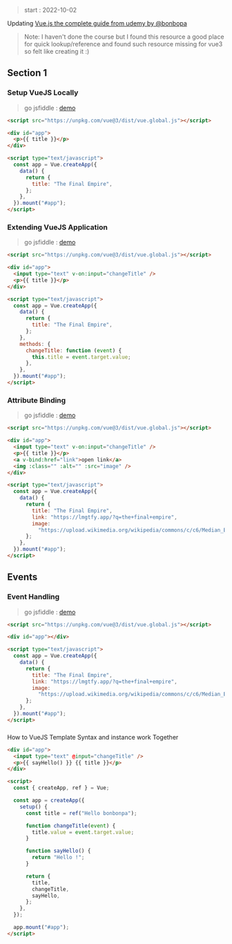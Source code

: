 > start : 2022-10-02

Updating [Vue.js the complete guide from udemy by @bonbopa](https://github.com/bonbonpa/vue-udm-guide)

> Note: I haven't done the course but I found this resource a good place for quick lookup/reference and found such resource missing for vue3 so felt like creating it :)

## Section 1

### Setup VueJS Locally

> go jsfiddle : [demo](https://jsfiddle.net/abhi_jl/857jm2nf/2/)

```html
<script src="https://unpkg.com/vue@3/dist/vue.global.js"></script>

<div id="app">
  <p>{{ title }}</p>
</div>

<script type="text/javascript">
  const app = Vue.createApp({
    data() {
      return {
        title: "The Final Empire",
      };
    },
  }).mount("#app");
</script>
```

### Extending VueJS Application

> go jsfiddle : [demo](https://jsfiddle.net/abhi_jl/o76q5phg/5/)

```html
<script src="https://unpkg.com/vue@3/dist/vue.global.js"></script>

<div id="app">
  <input type="text" v-on:input="changeTitle" />
  <p>{{ title }}</p>
</div>

<script type="text/javascript">
  const app = Vue.createApp({
    data() {
      return {
        title: "The Final Empire",
      };
    },
    methods: {
      changeTitle: function (event) {
        this.title = event.target.value;
      },
    },
  }).mount("#app");
</script>
```

### Attribute Binding

> go jsfiddle : [demo](https://jsfiddle.net/abhi_jl/82t09qyh/13/)

```html
<script src="https://unpkg.com/vue@3/dist/vue.global.js"></script>

<div id="app">
  <input type="text" v-on:input="changeTitle" />
  <p>{{ title }}</p>
  <a v-bind:href="link">open link</a>
  <img :class="" :alt="" :src="image" />
</div>

<script type="text/javascript">
  const app = Vue.createApp({
    data() {
      return {
        title: "The Final Empire",
        link: "https://lmgtfy.app/?q=the+final+empire",
        image:
          "https://upload.wikimedia.org/wikipedia/commons/c/c6/Median_Empire.jpg",
      };
    },
  }).mount("#app");
</script>
```

## Events

### Event Handling

> go jsfiddle : [demo](https://jsfiddle.net/abhi_jl/82t09qyh/14/)

```html
<script src="https://unpkg.com/vue@3/dist/vue.global.js"></script>

<div id="app"></div>

<script type="text/javascript">
  const app = Vue.createApp({
    data() {
      return {
        title: "The Final Empire",
        link: "https://lmgtfy.app/?q=the+final+empire",
        image:
          "https://upload.wikimedia.org/wikipedia/commons/c/c6/Median_Empire.jpg",
      };
    },
  }).mount("#app");
</script>
```

###

How to VueJS Template Syntax and instance work Together

```html
<div id="app">
  <input type="text" @input="changeTitle" />
  <p>{{ sayHello() }} {{ title }}</p>
</div>

<script>
  const { createApp, ref } = Vue;

  const app = createApp({
    setup() {
      const title = ref("Hello bonbonpa");

      function changeTitle(event) {
        title.value = event.target.value;
      }

      function sayHello() {
        return "Hello !";
      }

      return {
        title,
        changeTitle,
        sayHello,
      };
    },
  });

  app.mount("#app");
</script>
```
